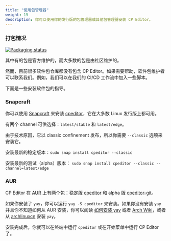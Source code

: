 ```yaml
---
title: "使用包管理器"
weight: 15
description: 你可以使用你的发行版的包管理器或其他包管理器安装 CP Editor。
---
```


### 打包情况

[![Packaging status](https://repology.org/badge/vertical-allrepos/cpeditor.svg)](https://repology.org/project/cpeditor/versions)

其中有的包是官方维护的，而大多数的包是由社区维护的。

然而，目前很多软件包仓库都没有包含 CP Editor。如果需要帮助，软件包维护者可以联系我们。例如，我们可以在我们的 CI/CD 工作流中加入一些脚本。

下面是一些安装软件包的指导。

### Snapcraft

你可以使用 [Snapcraft](https://snapcraft.io) 来安装 [cpeditor](https://snapcraft.io/cpeditor)，它在大多数 Linux 发行版上都可用。

有两个 channel 可供选择：`latest/stable` 和 `latest/edge`。

由于技术原因，它以 classic confinement 发布，所以你需要 `--classic` 选项来安装它。

安装最新的稳定版本：`sudo snap install cpeditor --classic`

安装最新的测试（alpha）版本： `sudo snap install cpeditor --classic --channel=latest/edge`

### AUR

CP Editor 在 [AUR](https://aur.archlinux.org/) 上有两个包：稳定版 [cpeditor](https://aur.archlinux.org/packages/cpeditor/) 和 alpha 版 [cpeditor-git](https://aur.archlinux.org/packages/cpeditor-git/)。

如果你安装了 `yay`，你可以运行 `yay -S cpeditor` 来安装。如果你没有安装 `yay` 并且你不知道如何从 AUR 安装，你可以阅读 [如何安装 yay](https://github.com/Jguer/yay#installation) 或者 [Arch Wiki](https://wiki.archlinux.org/index.php/Arch_User_Repository_\(简体中文\)#安装软件包)，或者从 [archlinuxcn](https://www.archlinuxcn.org/archlinux-cn-repo-and-mirror/) 安装 `yay`。

安装完成后，你就可以在终端中运行 `cpeditor` 或在开始菜单中运行 CP Editor 了。
